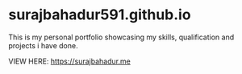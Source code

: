# surajbahadur591.github.io
This is my personal portfolio showcasing my skills, qualification and projects i have done. 
 
 VIEW HERE: https://surajbahadur.me
